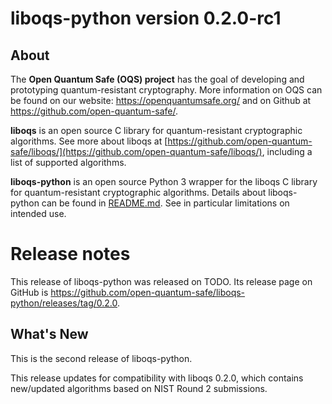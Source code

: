 liboqs-python version 0.2.0-rc1
===========================

About
-----

The **Open Quantum Safe (OQS) project** has the goal of developing and prototyping quantum-resistant cryptography.  More information on OQS can be found on our website: https://openquantumsafe.org/ and on Github at https://github.com/open-quantum-safe/.  

**liboqs** is an open source C library for quantum-resistant cryptographic algorithms.  See more about liboqs at [https://github.com/open-quantum-safe/liboqs/](https://github.com/open-quantum-safe/liboqs/), including a list of supported algorithms.

**liboqs-python** is an open source Python 3 wrapper for the liboqs C library for quantum-resistant cryptographic algorithms.  Details about liboqs-python can be found in [README.md](https://github.com/open-quantum-safe/liboqs-python/blob/master/README.md).  See in particular limitations on intended use.

Release notes
=============

This release of liboqs-python was released on TODO.  Its release page on GitHub is https://github.com/open-quantum-safe/liboqs-python/releases/tag/0.2.0.

What's New
----------

This is the second release of liboqs-python.

This release updates for compatibility with liboqs 0.2.0, which contains new/updated algorithms based on NIST Round 2 submissions.
